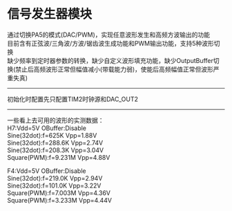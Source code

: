 # 信号发生器模块
通过切换PA5的模式(DAC/PWM)，实现任意波形发生和高频方波输出的功能  
目前含有正弦波/三角波/方波/锯齿波生成功能和PWM输出功能，支持5种波形切换  
缺少频率到定时器参数的转换，缺少自定义波形填充功能，缺少OutputBuffer切换(禁止后高频波形正常但幅值减小(带载能力弱)，使能后高频幅值正常但波形严重失真)  
***  
初始化时配置先只配置TIM2时钟源和DAC_OUT2  
***
一些看上去可用的波形的实测数据：  
H7:Vdd=5V OBuffer:Disable  
Sine(32dot):f=625K Vpp=1.88V  
Sine(32dot):f=288.6K Vpp=2.74V  
Sine(32dot):f=208.3K Vpp=3.04V  
Square(PWM):f=9.231M Vpp=4.88V  
  
F4:Vdd=5V OBuffer:Disable  
Sine(32dot):f=219.0K Vpp=2.94V  
Sine(32dot):f=101.0K Vpp=3.22V  
Square(PWM):f=7.003M Vpp=4.36V  
Square(PWM):f=3.233M Vpp=4.44V  
